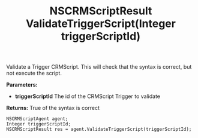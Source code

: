 ﻿---
uid: crmscript_ref_NSCRMScriptAgent_ValidateTriggerScript
title: NSCRMScriptResult ValidateTriggerScript(Integer triggerScriptId)
intellisense: NSCRMScriptAgent.ValidateTriggerScript
keywords: NSCRMScriptAgent, ValidateTriggerScript
so.topic: reference
---

Validate a Trigger CRMScript. This will check that the syntax is correct, but not execute the script.

**Parameters:**
 - **triggerScriptId** The id of the CRMScript Trigger to validate

**Returns:** True of the syntax is correct

```crmscript
NSCRMScriptAgent agent;
Integer triggerScriptId;
NSCRMScriptResult res = agent.ValidateTriggerScript(triggerScriptId);
```

